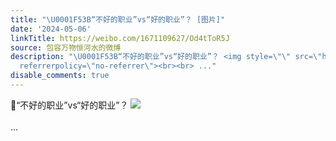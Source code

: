 ```yaml
---
title: "\U0001F53B“不好的职业”vs“好的职业”？ [图片]"
date: '2024-05-06'
linkTitle: https://weibo.com/1671109627/Od4tToR5J
source: 包容万物恒河水的微博
description: "\U0001F53B“不好的职业”vs“好的职业”？ <img style=\"\" src=\"https://tvax4.sinaimg.cn/large/639b1bfbgy1hpg59w43z9j20u011itnk.jpg\"
  referrerpolicy=\"no-referrer\"><br><br> ..."
disable_comments: true
---
```

🔻“不好的职业”vs“好的职业”？ <img style="" src="https://tvax4.sinaimg.cn/large/639b1bfbgy1hpg59w43z9j20u011itnk.jpg" referrerpolicy="no-referrer"><br><br> ...